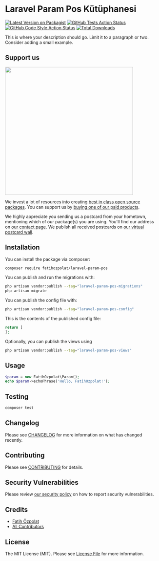 # Laravel Param Pos Kütüphanesi

[![Latest Version on Packagist](https://img.shields.io/packagist/v/fatihozpolat/laravel-param-pos.svg?style=flat-square)](https://packagist.org/packages/fatihozpolat/laravel-param-pos)
[![GitHub Tests Action Status](https://img.shields.io/github/actions/workflow/status/fatihozpolat/laravel-param-pos/run-tests.yml?branch=main&label=tests&style=flat-square)](https://github.com/fatihozpolat/laravel-param-pos/actions?query=workflow%3Arun-tests+branch%3Amain)
[![GitHub Code Style Action Status](https://img.shields.io/github/actions/workflow/status/fatihozpolat/laravel-param-pos/fix-php-code-style-issues.yml?branch=main&label=code%20style&style=flat-square)](https://github.com/fatihozpolat/laravel-param-pos/actions?query=workflow%3A"Fix+PHP+code+style+issues"+branch%3Amain)
[![Total Downloads](https://img.shields.io/packagist/dt/fatihozpolat/laravel-param-pos.svg?style=flat-square)](https://packagist.org/packages/fatihozpolat/laravel-param-pos)

This is where your description should go. Limit it to a paragraph or two. Consider adding a small example.

## Support us

[<img src="https://github-ads.s3.eu-central-1.amazonaws.com/laravel-param-pos.jpg?t=1" width="419px" />](https://spatie.be/github-ad-click/laravel-param-pos)

We invest a lot of resources into creating [best in class open source packages](https://spatie.be/open-source). You can support us by [buying one of our paid products](https://spatie.be/open-source/support-us).

We highly appreciate you sending us a postcard from your hometown, mentioning which of our package(s) you are using. You'll find our address on [our contact page](https://spatie.be/about-us). We publish all received postcards on [our virtual postcard wall](https://spatie.be/open-source/postcards).

## Installation

You can install the package via composer:

```bash
composer require fatihozpolat/laravel-param-pos
```

You can publish and run the migrations with:

```bash
php artisan vendor:publish --tag="laravel-param-pos-migrations"
php artisan migrate
```

You can publish the config file with:

```bash
php artisan vendor:publish --tag="laravel-param-pos-config"
```

This is the contents of the published config file:

```php
return [
];
```

Optionally, you can publish the views using

```bash
php artisan vendor:publish --tag="laravel-param-pos-views"
```

## Usage

```php
$param = new FatihOzpolat\Param();
echo $param->echoPhrase('Hello, FatihOzpolat!');
```

## Testing

```bash
composer test
```

## Changelog

Please see [CHANGELOG](CHANGELOG.md) for more information on what has changed recently.

## Contributing

Please see [CONTRIBUTING](CONTRIBUTING.md) for details.

## Security Vulnerabilities

Please review [our security policy](../../security/policy) on how to report security vulnerabilities.

## Credits

- [Fatih Özpolat](https://github.com/fatihozpolat)
- [All Contributors](../../contributors)

## License

The MIT License (MIT). Please see [License File](LICENSE.md) for more information.
